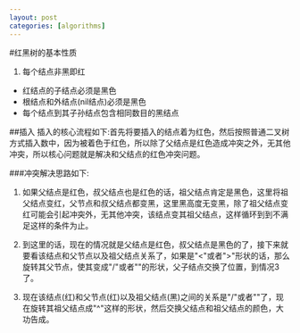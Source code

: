 ```yaml
---
layout: post
categories: [algorithms]
---
```

#红黑树的基本性质

1. 每个结点非黑即红
-  红结点的子结点必须是黑色
-  根结点和外结点(nil结点)必须是黑色
-  每个结点到其子孙结点包含相同数目的黑结点

##插入
插入的核心流程如下:首先将要插入的结点着为红色，然后按照普通二叉树方式插入数中，因为被着色于红色，所以除了父结点是红色造成冲突之外，无其他冲突，所以核心问题就是解决和父结点的红色冲突问题。

###冲突解决思路如下:

1. 如果父结点是红色，叔父结点也是红色的话，祖父结点肯定是黑色，这里将祖父结点变红，父节点和叔父结点都变黑，这里黑高度无变黑，除了祖父结点变红可能会引起冲突外，无其他冲突，该结点变其祖父结点，这样循环到到不满足这样的条件为止。

2. 到这里的话，现在的情况就是父结点是红色，叔父结点是黑色的了，接下来就要看该结点和父节点以及祖父结点关系了，如果是"<"或者">"形状的话，那么旋转其父节点，使其变成"/"或者"\"的形状，父子结点交换了位置，到情况3了。

3. 现在该结点(红)和父节点(红)以及祖父结点(黑)之间的关系是"/"或者"\"了，现在旋转其祖父结点成"^"这样的形状，然后交换父结点和祖父结点的颜色，大功告成。

